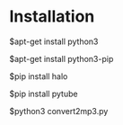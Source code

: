 # Installation

$apt-get install python3

$apt-get install python3-pip

$pip install halo

$pip install pytube

$python3 convert2mp3.py
